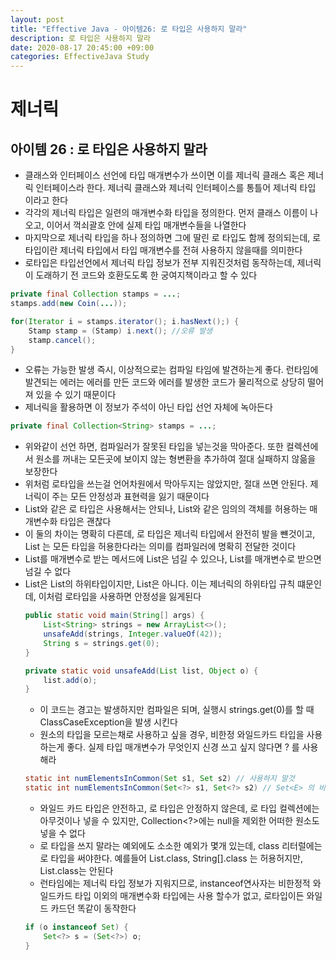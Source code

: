 ```yaml
---
layout: post
title: "Effective Java - 아이템26: 로 타입은 사용하지 말라"
description: 로 타입은 사용하지 말라
date: 2020-08-17 20:45:00 +09:00
categories: EffectiveJava Study
---
```



# 제너릭

## 아이템 26 : 로 타입은 사용하지 말라

- 클래스와 인터페이스 선언에 타입 매개변수가 쓰이면 이를 제너릭 클래스 혹은 제너릭 인터페이스라 한다. 제너릭 클래스와 제너릭 인터페이스를 통틀어 제너릭 타입 이라고 한다
- 각각의 제너릭 타입은 일련의 매개변수화 타입을 정의한다. 먼저 클래스 이름이 나오고, 이어서 꺽쇠괄호 안에 실제 타입 매개변수들을 나열한다
- 마지막으로 제너릭 타입을 하나 정의하면 그에 딸린 로 타입도 함께 정의되는데, 로타입이란 제너릭 타입에서 타입 매개변수를 전혀 사용하지 않을때를 의미한다
- 로타입은 타입선언에서 제너릭 타입 정보가 전부 지워진것처럼 동작하는데, 제너릭이 도래하기 전 코드와 호환도도록 한 궁여지책이라고 할 수 있다

```java
private final Collection stamps = ...;
stamps.add(new Coin(...));

for(Iterator i = stamps.iterator(); i.hasNext();) {
    Stamp stamp = (Stamp) i.next(); //오류 발생
    stamp.cancel();
}
```

- 오류는 가능한 발생 즉시, 이상적으로는 컴파일 타임에 발견하는게 좋다. 런타임에 발견되는 에러는 에러를 만든 코드와 에러를 발생한 코드가 물리적으로 상당히 떨어져 있을 수 있기 때문이다
- 제너릭을 활용하면 이 정보가 주석이 아닌 타입 선언 자체에 녹아든다

```java
private final Collection<String> stamps = ...;
```

- 위와같이 선언 하면, 컴파일러가 잘못된 타입을 넣는것을 막아준다. 또한 컬렉션에서 원소를 꺼내는 모든곳에 보이지 않는 형변환을 추가하여 절대 실패하지 않읆을 보장한다
- 위처럼 로타입을 쓰는걸 언어차원에서 막아두지는 않았지만, 절대 쓰면 안된다. 제너릭이 주는 모든 안정성과 표현력을 잃기 때문이다
- List와 같은 로 타입은 사용해서는 안되나, List<Object>와 같은 임의의 객체를 허용하는 매개변수화 타입은 괜찮다
- 이 둘의 차이는 명확히 다른데, 로 타입은 제너릭 타입에서 완전히 발을 뺸것이고, List<Object> 는 모든 타입을 허용한다라는 의미를 컴파일러에 명확히 전달한 것이다
- List를 매개변수로 받는 메서드에 List<String>은 넘길 수 있으나, List<Object>를 매개변수로 받으면 넘길 수 없다
- List<String>은 List의 하위타입이지만, List<Object>은 아니다. 이는 제너릭의 하위타입 규칙 떄문인데, 이처럼 로타입을 사용하면 안정성을 잃게된다

```java
public static void main(String[] args) {
    List<String> strings = new ArrayList<>();
    unsafeAdd(strings, Integer.valueOf(42));
    String s = strings.get(0);
}

private static void unsafeAdd(List list, Object o) {
    list.add(o);
}
```

- 이 코드는 경고는 발생하지만 컴파일은 되며, 실행시 strings.get(0)를 할 때 ClassCaseException을 발생 시킨다
- 원소의 타입을 모르는채로 사용하고 싶을 경우, 비한정 와일드카드 타입을 사용 하는게 좋다. 실제 타입 매개변수가 무엇인지 신경 쓰고 싶지 않다면 ? 를 사용해라

```java
static int numElementsInCommon(Set s1, Set s2) // 사용하지 말것
static int numElementsInCommon(Set<?> s1, Set<?> s2) // Set<E> 의 비한정적 와일드카드 타입 Set<?>
```

- 와일드 카드 타입은 안전하고, 로 타입은 안정하지 않은데, 로 타입 컬렉션에는 아무것이나 넣을 수 있지만, Collection<?>에는 null을 제외한 어떠한 원소도 넣을 수 없다
- 로 타입을 쓰지 말라는 예외에도 소소한 예외가 몇개 있는데, class 리터럴에는 로 타입을 써야한다. 예를들어 List.class, String[].class 는 허용허지만, List<String>.class는 안된다
- 런타임에는 제너릭 타입 정보가 지워지므로, instanceof연사자는 비한정적 와일드카드 타입 이외의 매개변수화 타입에는 사용 할수가 없고, 로타입이든 와일드 카드던 똑같이 동작한다

```java
if (o instanceof Set) {
    Set<?> s = (Set<?>) o;
}
```
